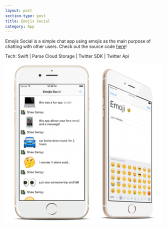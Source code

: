 ```yaml
---
layout: post
section-type: post
title: Emojis Social
category: App
---
```


Emojis Social is a simple chat app using emojis as the main purpose of chatting with other users. Check out the source code [here](https://github.com/SamuelShaw/EmojisSocial/tree/master/EmojisSocial)!

Tech:
Swift | Parse Cloud Storage | Twitter SDK | Twitter Api

<img style="border:none" src="/img/es1.png">
